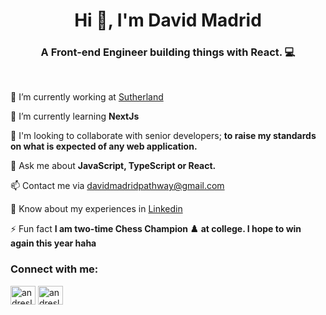 <h1 align="center">Hi 👋, I'm David Madrid</h1>

<h3 align="center">A Front-end Engineer building things with React. 💻</h3> <br>

🔭 I’m currently working at [Sutherland](https://www.sutherlandglobal.com/)

🌱 I’m currently learning **NextJs**

🤝 I'm looking to collaborate with senior developers; **to raise my standards on what is expected of any web application.**

💬 Ask me about **JavaScript, TypeScript or React.**

📫 Contact me via davidmadridpathway@gmail.com

📄 Know about my experiences in [Linkedin](https://www.linkedin.com/in/david-madrid-0809211a1/)<br>

⚡ Fun fact **I am two-time Chess Champion ♟️ at college. I hope to win again this year haha**

<h3 align="left">Connect with me:</h3>
<p align="left">
<a href="https://twitter.com/dmadridyOficial" target="blank"><img align="center" src="https://raw.githubusercontent.com/rahuldkjain/github-profile-readme-generator/master/src/images/icons/Social/twitter.svg" alt="andreslemusm1" height="30" width="40" /></a>
<a href="https://www.linkedin.com/in/david-madrid-0809211a1/" target="blank"><img align="center" src="https://raw.githubusercontent.com/rahuldkjain/github-profile-readme-generator/master/src/images/icons/Social/linked-in-alt.svg" alt="andreslemusm" height="30" width="40" /></a>
</p>
